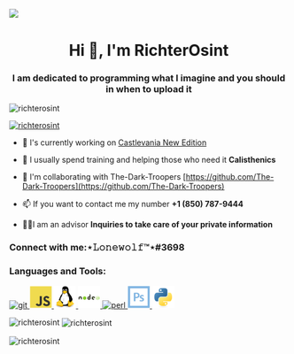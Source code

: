 ![](https://github.com/RichterOsint/RichterOsint/blob/main/Project%20X.gif) 

<h1 align="center">Hi 👋, I'm RichterOsint</h1>

<h3 align="center">I am dedicated to programming what I imagine and you should in when to upload it</h3>

<p align="left"> <img src="https://komarev.com/ghpvc/?username=richterosint&label=Profile%20views&color=0e75b6&style=flat" alt="richterosint" /> </p>

<p align="left"> <a href="https://github.com/ryo-ma/github-profile-trophy"><img src="https://github-profile-trophy.vercel.app/?username=richterosint" alt="richterosint" /></a> </p>

- 🔭 I's currently working on [Castlevania New Edition](https://github.com/RichterOsint/Castlevania.git)

- 🌱 I usually spend training and helping those who need it **Calisthenics**

- 👯 I'm collaborating with The-Dark-Troopers [https://github.com/The-Dark-Troopers](https://github.com/The-Dark-Troopers)

- 📫 If you want to contact me my number **+1 (850) 787-9444**

- 👨‍🎓I am an advisor **Inquiries to take care of your private information <hobby>**

<h3 align="left">Connect with me:⋆𝙻𝚘𝚗𝚎𝚠𝚘𝚕𝚏™⋆#3698</h3>

<p align="left">

</p>

<h3 align="left">Languages and Tools:</h3>

<p align="left"> <a href="https://git-scm.com/" target="_blank" rel="noreferrer"> <img src="https://www.vectorlogo.zone/logos/git-scm/git-scm-icon.svg" alt="git" width="40" height="40"/> </a> <a href="https://developer.mozilla.org/en-US/docs/Web/JavaScript" target="_blank" rel="noreferrer"> <img src="https://raw.githubusercontent.com/devicons/devicon/master/icons/javascript/javascript-original.svg" alt="javascript" width="40" height="40"/> </a> <a href="https://www.linux.org/" target="_blank" rel="noreferrer"> <img src="https://raw.githubusercontent.com/devicons/devicon/master/icons/linux/linux-original.svg" alt="linux" width="40" height="40"/> </a> <a href="https://nodejs.org" target="_blank" rel="noreferrer"> <img src="https://raw.githubusercontent.com/devicons/devicon/master/icons/nodejs/nodejs-original-wordmark.svg" alt="nodejs" width="40" height="40"/> </a> <a href="https://www.perl.org/" target="_blank" rel="noreferrer"> <img src="https://api.iconify.design/logos-perl.svg" alt="perl" width="40" height="40"/> </a> <a href="https://www.photoshop.com/en" target="_blank" rel="noreferrer"> <img src="https://raw.githubusercontent.com/devicons/devicon/master/icons/photoshop/photoshop-line.svg" alt="photoshop" width="40" height="40"/> </a> <a href="https://www.python.org" target="_blank" rel="noreferrer"> <img src="https://raw.githubusercontent.com/devicons/devicon/master/icons/python/python-original.svg" alt="python" width="40" height="40"/> </a> </p>

<p><img align="left" src="https://github-readme-stats.vercel.app/api/top-langs?username=richterosint&show_icons=true&locale=en&layout=compact" alt="richterosint" /></p>

<p>&nbsp;<img align="center" src="https://github-readme-stats.vercel.app/api?username=richterosint&show_icons=true&locale=en" alt="richterosint" /></p>

<p><img align="center" src="https://github-readme-streak-stats.herokuapp.com/?user=richterosint&" alt="richterosint" /></p>

